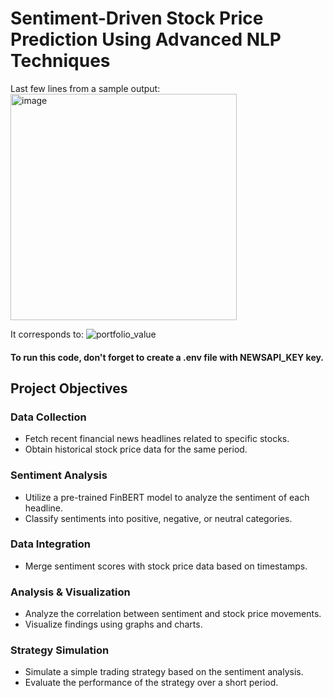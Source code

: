# Sentiment-Driven Stock Price Prediction Using Advanced NLP Techniques

Last few lines from a sample output:
<img width="362" alt="image" src="https://github.com/user-attachments/assets/23733d95-1a23-44f5-b14e-f5d8d70d55b9">

It corresponds to:
![portfolio_value](https://github.com/user-attachments/assets/8e118166-ff97-4f5a-aee4-aca6ac120173)

#### To run this code, don't forget to create a .env file with NEWSAPI_KEY key.

## Project Objectives

### Data Collection
- Fetch recent financial news headlines related to specific stocks.
- Obtain historical stock price data for the same period.

### Sentiment Analysis
- Utilize a pre-trained FinBERT model to analyze the sentiment of each headline.
- Classify sentiments into positive, negative, or neutral categories.

### Data Integration
- Merge sentiment scores with stock price data based on timestamps.

### Analysis & Visualization
- Analyze the correlation between sentiment and stock price movements.
- Visualize findings using graphs and charts.

### Strategy Simulation
- Simulate a simple trading strategy based on the sentiment analysis.
- Evaluate the performance of the strategy over a short period.


